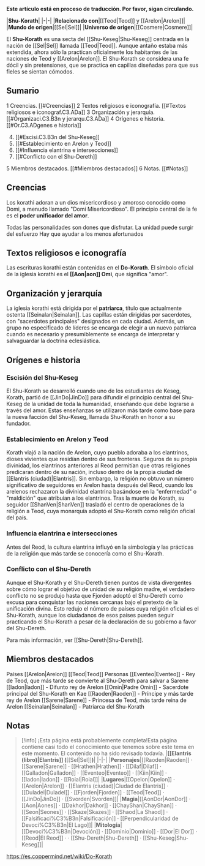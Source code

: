 **Este artículo está en proceso de traducción. Por favor, sigan circulando.**


|**Shu-Korath**|
|-|-|
|**Relacionado con**|[[Teod\|Teod]] y [[Arelon\|Arelon]]|
|**Mundo de origen**|[[Sel\|Sel]]|
|**Universo de origen**|[[Cosmere\|Cosmere]]|

El **Shu-Korath** es una secta del [[Shu-Keseg\|Shu-Keseg]] centrada en la nación de [[Sel\|Sel]] llamada [[Teod\|Teod]]. Aunque antaño estaba más extendida, ahora sólo la practican oficialmente los habitantes de las naciones de Teod y [[Arelon\|Arelon]]. El Shu-Korath se considera una fe dócil y sin pretensiones, que se practica en capillas diseñadas para que sus fieles se sientan cómodos.

## Sumario

1 Creencias. [[#Creencias]] 
2 Textos religiosos e iconografía. [[#Textos religiosos e iconograf.C3.ADa]] 
3 Organización y jerarquía. [[#Organizaci.C3.B3n y jerarqu.C3.ADa]] 
4 Orígenes e historia. [[#Or.C3.ADgenes e historia]] 

4. [[#Escisi.C3.B3n del Shu-Keseg]] 
4. [[#Establecimiento en Arelon y Teod]] 
4. [[#Influencia elantrina e intersecciones]] 
4. [[#Conflicto con el Shu-Dereth]] 


5 Miembros destacados. [[#Miembros destacados]] 
6 Notas. [[#Notas]] 


## Creencias
Los korathi adoran a un dios misericordioso y amoroso conocido como Domi, a menudo llamado "Domi Misericordioso". El principio central de la fe es el **poder unificador del amor**.




Todas las personalidades son dones que disfrutar.
La unidad puede surgir del esfuerzo
Hay que ayudar a los menos afortunados
## Textos religiosos e iconografía
Las escrituras korathi están contenidas en el **Do-Korath**.
El símbolo oficial de la iglesia korathi es el **[[Aon\|aon]] Omi**, que significa "amor". 

## Organización y jerarquía
La iglesia korathi está dirigida por el **patriarca**, título que actualmente ostenta [[Seinalan\|Seinalan]]. Las capillas están dirigidas por sacerdotes, con "sacerdotes principales" designados en cada ciudad. Además, un grupo no especificado de líderes se encarga de elegir a un nuevo patriarca cuando es necesario y presumiblemente se encarga de interpretar y salvaguardar la doctrina eclesiástica.

## Orígenes e historia
### Escisión del Shu-Keseg
El Shu-Korath se desarrolló cuando uno de los estudiantes de Keseg, Korath, partió de [[JinDo\|JinDo]] para difundir el principio central del Shu-Keseg de la unidad de toda la humanidad, enseñando que debe lograrse a través del amor. Estas enseñanzas se utilizaron más tarde como base para la nueva facción del Shu-Keseg, llamada Shu-Korath en honor a su fundador.

### Establecimiento en Arelon y Teod
Korath viajó a la nación de Arelon, cuyo pueblo adoraba a los elantrinos, dioses vivientes que residían dentro de sus fronteras. Seguros de su propia divinidad, los elantrinos anteriores al Reod permitían que otras religiones predicaran dentro de su nación, incluso dentro de la propia ciudad de [[Elantris (ciudad)\|Elantris]]. Sin embargo, la religión no obtuvo un número significativo de seguidores en Arelon hasta después del Reod, cuando los arelenos rechazaron la divinidad elantrina basándose en la "enfermedad" o "maldición" que atribuían a los elantrinos.
Tras la muerte de Korath, su seguidor [[ShanVen\|ShanVen]] trasladó el centro de operaciones de la religión a Teod, cuya monarquía adoptó el Shu-Korath como religión oficial del país.

### Influencia elantrina e intersecciones
Antes del Reod, la cultura elantrina influyó en la simbología y las prácticas de la religión que más tarde se conocería como el Shu-Korath.







### Conflicto con el Shu-Dereth
Aunque el Shu-Korath y el Shu-Dereth tienen puntos de vista divergentes sobre cómo lograr el objetivo de unidad de su religión madre, el verdadero conflicto no se produjo hasta que Fjorden adoptó el Shu-Dereth como excusa para conquistar las naciones cercanas bajo el pretexto de la unificación divina. Esto redujo el número de países cuya religión oficial es el Shu-Korath, aunque los ciudadanos de esos países pueden seguir practicando el Shu-Korath a pesar de la declaración de su gobierno a favor del Shu-Dereth. 

Para más información, ver [[Shu-Dereth\|Shu-Dereth]].
## Miembros destacados
Países
[[Arelon\|Arelon]]
[[Teod\|Teod]]
Personas
[[Eventeo\|Eventeo]] - Rey de Teod, que más tarde se convierte al Shu-Dereth para salvar a Sarene
[[Iadon\|Iadon]] - Difunto rey de Arelon
[[Omin\|Padre Omin]] - Sacerdote principal del Shu-Korath en Kae
[[Raoden\|Raoden]] - Príncipe y más tarde rey de Arelon
[[Sarene\|Sarene]] - Princesa de Teod, más tarde reina de Arelon
[[Seinalan\|Seinalan]] - Patriarca del Shu-Korath


## Notas

> [!info] ¡Esta página está probablemente completa!Esta página contiene casi todo el conocimiento que tenemos sobre este tema en este momento.
El contenido no ha sido revisado todavía.
|**[[Elantris (libro)\|Elantris]] (**[[Sel\|Sel]]**)**|
|-|-|
|**Personajes**|[[Raoden\|Raoden]] · [[Sarene\|Sarene]] · [[Hrathen\|Hrathen]] · [[Dilaf\|Dilaf]] · [[Galladon\|Galladon]] · [[Eventeo\|Eventeo]] · [[Kiin\|Kiin]] · [[Iadon\|Iadon]] · [[Roial\|Roial]]|
|**Lugares**|[[Opelon\|Opelon]] · [[Arelon\|Arelon]] · [[Elantris (ciudad)\|Ciudad de Elantris]] · [[Duladel\|Duladel]] · [[Fjorden\|Fjorden]] · [[Teod\|Teod]] · [[JinDo\|JinDo]] · [[Svorden\|Svorden]]|
|**Magia**|[[AonDor\|AonDor]] · [[Aon\|Aones]] · [[Dakhor\|Dakhor]] · [[ChayShan\|ChayShan]] · [[Seon\|Seones]] · [[Skaze\|Skazes]] · [[Shaod\|La Shaod]] · [[Falsificaci%C3%B3n\|Falsificación]] · [[Perpendicularidad de Devoci%C3%B3n\|El Lago]]|
|**Mitología**|[[Devoci%C3%B3n\|Devoción]] · [[Dominio\|Dominio]] · [[Dor\|El Dor]] · [[Reod\|El Reod]] ·  · [[Shu-Dereth\|Shu-Dereth]] · [[Shu-Keseg\|Shu-Keseg]]|



https://es.coppermind.net/wiki/Do-Korath